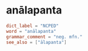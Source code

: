 # anālapanta

``` toml
dict_label = "NCPED"
word = "anālapanta"
grammar_comment = "neg. mfn."
see_also = ["ālapanta"]
```

